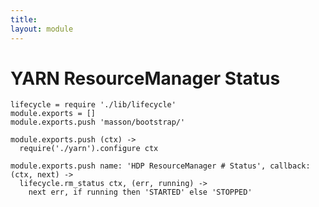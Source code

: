 ```yaml
---
title: 
layout: module
---
```


# YARN ResourceManager Status

    lifecycle = require './lib/lifecycle'
    module.exports = []
    module.exports.push 'masson/bootstrap/'

    module.exports.push (ctx) ->
      require('./yarn').configure ctx

    module.exports.push name: 'HDP ResourceManager # Status', callback: (ctx, next) ->
      lifecycle.rm_status ctx, (err, running) ->
        next err, if running then 'STARTED' else 'STOPPED'

